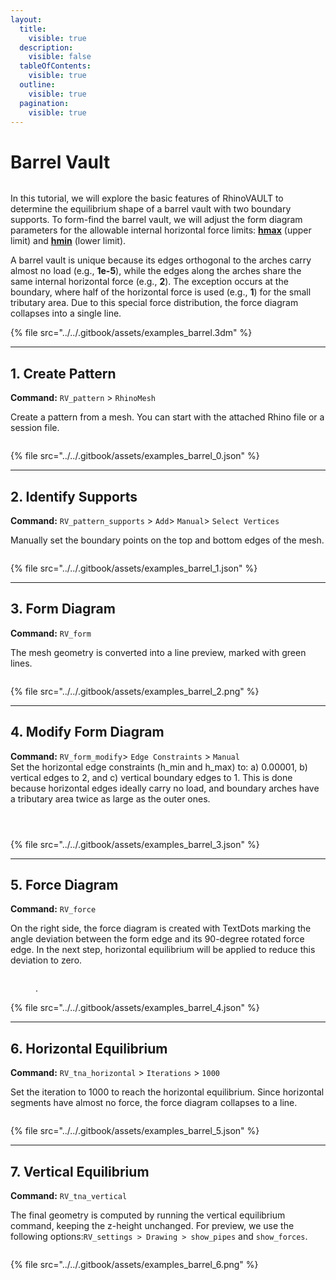 ```yaml
---
layout:
  title:
    visible: true
  description:
    visible: false
  tableOfContents:
    visible: true
  outline:
    visible: true
  pagination:
    visible: true
---
```


# Barrel Vault

<figure><img src="../../.gitbook/assets/barrel_10.png" alt=""><figcaption></figcaption></figure>

In this tutorial, we will explore the basic features of RhinoVAULT to determine the equilibrium shape of a barrel vault with two boundary supports. To form-find the barrel vault, we will adjust the form diagram parameters for the allowable internal horizontal force limits: [**hmax**](../../manual/7.-modify-diagrams/supports.md) (upper limit) and [**hmin**](../../manual/7.-modify-diagrams/supports.md) (lower limit).

A barrel vault is unique because its edges orthogonal to the arches carry almost no load (e.g., **1e-5**), while the edges along the arches share the same internal horizontal force (e.g., **2**). The exception occurs at the boundary, where half of the horizontal force is used (e.g., **1**) for the small tributary area. Due to this special force distribution, the force diagram collapses into a single line.

{% file src="../../.gitbook/assets/examples_barrel.3dm" %}

***

## 1. Create Pattern

**Command:** `RV_pattern` > `RhinoMesh`

Create a pattern from a mesh. You can start with the attached Rhino file or a session file.

<figure><img src="../../.gitbook/assets/examples_barrel_0.png" alt=""><figcaption></figcaption></figure>

{% file src="../../.gitbook/assets/examples_barrel_0.json" %}

***

## 2. Identify Supports

**Command:** `RV_pattern_supports` > `Add`> `Manual`> `Select Vertices`

Manually set the boundary points on the top and bottom edges of the mesh.

<figure><img src="../../.gitbook/assets/examples_barrel_1.png" alt=""><figcaption></figcaption></figure>

{% file src="../../.gitbook/assets/examples_barrel_1.json" %}

***

## 3. Form Diagram

**Command:** `RV_form`

The mesh geometry is converted into a line preview, marked with green lines.

<figure><img src="../../.gitbook/assets/examples_barrel_2.png" alt=""><figcaption></figcaption></figure>

{% file src="../../.gitbook/assets/examples_barrel_2.png" %}

***

## 4. Modify Form Diagram

**Command:** `RV_form_modify`> `Edge Constraints` > `Manual`\
Set the horizontal edge constraints (h\_min and h\_max) to: a) 0.00001, b) vertical edges to 2, and c) vertical boundary edges to 1. This is done because horizontal edges ideally carry no load, and boundary arches have a tributary area twice as large as the outer ones.

<figure><img src="../../.gitbook/assets/examples_barrel_3_0.png" alt=""><figcaption></figcaption></figure>

<figure><img src="../../.gitbook/assets/examples_barrel_3_1.png" alt=""><figcaption></figcaption></figure>

<figure><img src="../../.gitbook/assets/examples_barrel_3_2.png" alt=""><figcaption></figcaption></figure>

{% file src="../../.gitbook/assets/examples_barrel_3.json" %}

***

## 5. Force Diagram

**Command:** `RV_force`

On the right side, the force diagram is created with TextDots marking the angle deviation between the form edge and its 90-degree rotated force edge. In the next step, horizontal equilibrium will be applied to reduce this deviation to zero.

<figure><img src="../../.gitbook/assets/examples_barrel_4.png" alt=""><figcaption><p>.</p></figcaption></figure>

{% file src="../../.gitbook/assets/examples_barrel_4.json" %}

***

## 6. Horizontal Equilibrium

**Command:** `RV_tna_horizontal` > `Iterations` > `1000`

Set the iteration to 1000 to reach the horizontal equilibrium. Since horizontal segments have almost no force, the force diagram collapses to a line.

<figure><img src="../../.gitbook/assets/examples_barrel_5.png" alt=""><figcaption></figcaption></figure>

{% file src="../../.gitbook/assets/examples_barrel_5.json" %}

***

## 7. Vertical Equilibrium

**Command:** `RV_tna_vertical`

The final geometry is computed by running the vertical equilibrium command, keeping the z-height unchanged. For preview, we use the following options:`RV_settings > Drawing > show_pipes` and `show_forces`.

<figure><img src="../../.gitbook/assets/examples_barrel_6.png" alt=""><figcaption></figcaption></figure>

{% file src="../../.gitbook/assets/examples_barrel_6.png" %}

